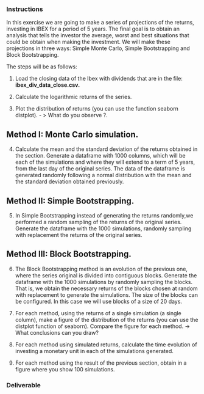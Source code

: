 ### Instructions

In this exercise we are going to make a series of projections of the returns, investing in IBEX for a period of 5 years. 
The final goal is to obtain an analysis that tells the investor the average, worst and best situations that could be obtain when making the investment.  We will make these projections in three ways: Simple Monte Carlo, Simple Bootstrapping and Block Bootstrapping.

The steps will be as follows:

1. Load the closing data of the Ibex with dividends that are in the file: <b> ibex_div_data_close.csv. </b>

2. Calculate the logarithmic returns of the series.

3. Plot the distribution of returns (you can use the function seaborn distplot). - > What do you observe ?.

## Method I: Monte Carlo simulation.

4. Calculate the mean and the standard deviation of the returns obtained in the section. Generate a dataframe with 1000 columns, which will be each of the simulations and where they will extend to a term of 5 years, from the last day of the original series. The data of the dataframe is generated randomly following a normal distribution with the mean and the standard deviation obtained previously.

## Method II: Simple Bootstrapping.

5. In Simple Bootstrapping instead of generating the returns randomly,we performed a random sampling of the returns of the original series. Generate the dataframe with the 1000 simulations, randomly sampling with replacement the returns of the original series.

## Method III: Block Bootstrapping.

6. The Block Bootstrapping method is an evolution of the previous one, where the series original is divided into contiguous blocks. Generate the dataframe with the 1000 simulations by randomly sampling the blocks. That is, we obtain the necessary returns of the blocks chosen at random with replacement to generate the simulations. The size of the blocks can be configured. In this case we will use blocks of a size of 20 days.

7. For each method, using the returns of a single simulation (a single column), make a figure of the distribution of the returns (you can use the distplot function of seaborn). Compare the figure for each method. -> What conclusions can you draw?

8. For each method using simulated returns, calculate the time evolution of investing a monetary unit in each of the simulations generated.

9. For each method using the result of the previous section, obtain in a figure where you show 100 simulations.


### Deliverable



